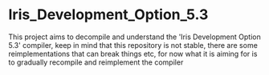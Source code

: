 # Iris_Development_Option_5.3

This project aims to decompile and understand the 'Iris Development Option 5.3' compiler, keep in mind that this repository is not stable, there are some reimplementations that can break things etc, for now what it is aiming for is to gradually recompile and reimplement the compiler
